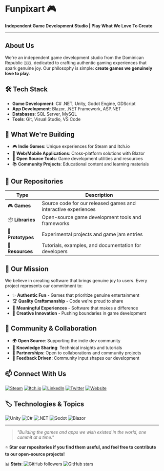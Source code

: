 # Funpixart 🎮

**Independent Game Development Studio | Play What We Love To Create**

---

## About Us

We're an independent game development studio from the Dominican Republic 🇩🇴, dedicated to crafting authentic gaming experiences that spark genuine joy. Our philosophy is simple: **create games we genuinely love to play**.

## 🛠️ Tech Stack

- **Game Development**: C# .NET, Unity, Godot Engine, GDScript
- **App Development**: Blazor, .NET Framework, ASP.NET
- **Databases**: SQL Server, MySQL
- **Tools**: Git, Visual Studio, VS Code

## 🎯 What We're Building

- 🎮 **Indie Games**: Unique experiences for Steam and Itch.io
- 📱 **Web/Mobile Applications**: Cross-platform solutions with Blazor
- 🔧 **Open Source Tools**: Game development utilities and resources
- 📚 **Community Projects**: Educational content and learning materials

## 🚀 Our Repositories

| Type | Description |
|------|-------------|
| 🎮 **Games** | Source code for our released games and interactive experiences |
| 📦 **Libraries** | Open-source game development tools and frameworks |
| 🧪 **Prototypes** | Experimental projects and game jam entries |
| 📖 **Resources** | Tutorials, examples, and documentation for developers |

## 🌟 Our Mission

We believe in creating software that brings genuine joy to users. Every project represents our commitment to:

- ✨ **Authentic Fun** - Games that prioritize genuine entertainment
- 🏆 **Quality Craftsmanship** - Code we're proud to share
- 🤝 **Meaningful Experiences** - Software that makes a difference
- 🎨 **Creative Innovation** - Pushing boundaries in game development

## 🤝 Community & Collaboration

- 🌍 **Open Source**: Supporting the indie dev community
- 📝 **Knowledge Sharing**: Technical insights and tutorials
- 🤝 **Partnerships**: Open to collaborations and community projects
- 💬 **Feedback Driven**: Community input shapes our development

## 📫 Connect With Us

[![Steam](https://img.shields.io/badge/Steam-Funpixart-blue?style=flat-square&logo=steam)](https://store.steampowered.com/developer/funpixart)
[![Itch.io](https://img.shields.io/badge/Itch.io-funpixart-red?style=flat-square&logo=itch.io)](https://funpixart.itch.io)
[![LinkedIn](https://img.shields.io/badge/LinkedIn-Funpixart-blue?style=flat-square&logo=linkedin)](https://linkedin.com/company/funpixart)
[![Twitter](https://img.shields.io/badge/X-@funpixart-black?style=flat-square&logo=x)](https://x.com/funpixart)
[![Website](https://img.shields.io/badge/Website-funpixart.com-green?style=flat-square&logo=web)](https://www.funpixart.com)

## 🏷️ Technologies & Topics

![Unity](https://img.shields.io/badge/Unity-000000?style=flat-square&logo=unity)
![C#](https://img.shields.io/badge/C%23-239120?style=flat-square&logo=c-sharp)
![.NET](https://img.shields.io/badge/.NET-512BD4?style=flat-square&logo=dotnet)
![Godot](https://img.shields.io/badge/Godot-478CBF?style=flat-square&logo=godot-engine)
![Blazor](https://img.shields.io/badge/Blazor-512BD4?style=flat-square&logo=blazor)

---

> *"Building the games and apps we wish existed in the world, one commit at a time."*

⭐ **Star our repositories if you find them useful, and feel free to contribute to our open-source projects!** 

📊 **Stats**: ![GitHub followers](https://img.shields.io/github/followers/funpixart?style=social) ![GitHub stars](https://img.shields.io/github/stars/funpixart?style=social)
